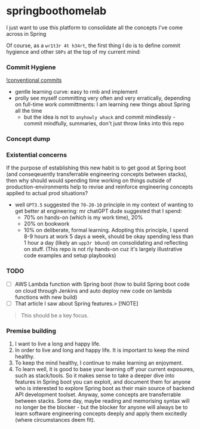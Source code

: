# springboothomelab
I just want to use this platform to consolidate all the concepts I've come across in Spring

Of course, as a `wr1t3r 4t h34rt`, the first thing I do is to define commit hygience and other `S0Ps` at the top of my current mind:

### Commit Hygiene
[!conventional commits](https://www.conventionalcommits.org/en/v1.0.0/) 
- gentle learning curve: easy to rmb and implement
- prolly see myself committing very often and very erratically, depending on full-time work committments: I am learning new things about Spring all the time
  - but the idea is not to `anyhowly whack` and commit mindlessly - commit mindfully, summaries, don't just throw links into this repo

### Concept dump

### Existential concerns
If the purpose of establishing this new habit is to get good at Spring boot (and conseqeuently transferrable engineering concepts between stacks), then why should would spending time working on things outside of production-environments help to revise and reinforce engineering concepts applied to actual prod situations? 
- well `GPT3.5` suggested the `70-20-10` principle in my context of wanting to get better at engineering: mr chatGPT dude suggested that I spend:
  - 70% on hands-on (which is my work time), 20%
  - 20% on bookwork
  - 10% on deliberate, formal learning.
 Adopting this principle, I spend 8-9 hours at work 5 days a week, should be okay spending less than 1 hour a day (likely an `upp3r b0und`) on consolidating and reflecting on stuff. (This repo is not rly hands-on cuz it's largely illustrative code examples and setup playbooks)

### TODO
- [ ] AWS Lambda function with Spring boot (how to build Spring boot code on cloud through Jenkins and auto deploy new code on lambda functions with new build)
- [ ] That article I saw about Spring features.> [!NOTE]  
> This should be a key focus.

### Premise building
1. I want to live a long and happy life.
2. In order to live and long and happy life. It is important to keep the mind healthy.
3. To keep the mind healthy, I continue to make learning an enjoyment.
4. To learn well, it is good to base your learning off your current exposures, such as stack/tools. So it makes sense to take a deeper dive into features in Spring boot you can exploit, and document them for anyone who is interested to explore Spring boot as their main source of backend API development toolset. Anyway, some concepts are transferrable between stacks. Some day, maybe reading and memorising syntax will no longer be the blocker - but the blocker for anyone will always be to learn software engineering concepts deeply and apply them excitedly (where circumstances deem  fit).
